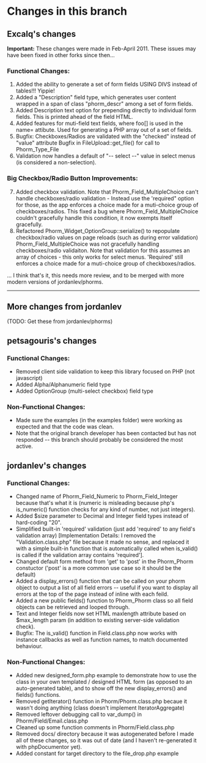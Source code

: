 # Changes in this branch

## Excalq's changes
 __Important:__ These changes were made in Feb-April 2011. These issues may have been fixed in other forks since then...

### Functional Changes:
1. Added the ability to generate a set of form fields USING DIVS instead of tables!!! Yippie!
2. Added a "Description" field type, which generates user content wrapped in a span of class "phorm\_descr" among a set of form fields.
3. Added Description text option for prepending directly to individual form fields. This is printed ahead of the field HTML. 
4. Added features for muti-field text fields, where foo[] is used in the name= attibute. Used for generating a PHP array out of a set of fields.
5. Bugfix: Checkboxes/Radios are validated with the "checked" instead of "value" attribute
	Bugfix in FileUpload::get_file() for call to Phorm_Type_File
6. Validation now handles a default of "-- select --" value in select menus (is considered a non-selection).
### Big Checkbox/Radio Button Improvements:
7. Added checkbox validation. Note that Phorm_Field_MultipleChoice can't handle checkboxes/radio validation - Instead use the 'required" option for those, as the app enforces a choice made for a muti-choice group of checkboxes/radios. This fixed a bug where Phorm_Field_MultipleChoice couldn't gracefully handle this condition, it now exempts itself gracefully.
8. Refactored Phorm_Widget_OptionGroup::serialize() to repopulate checkbox/radio values on page reloads (such as during error validation)
Phorm_Field_MultipleChoice was not gracefully handling checkboxes/radio validaiton. Note that validation for this assumes an array of choices - this only works for select menus. 'Required' still enforces a choice made for a muti-choice group of checkboxes/radios.

... I think that's it, this needs more review, and to be merged with more modern versions of jordanlev/phorms.

---------------------------------------
## More changes from jordanlev
(TODO: Get these from jordanlev/phorms)

## petsagouris's changes
### Functional Changes:
* Removed client side validation to keep this library focused on PHP (not javascript)
* Added Alpha/Alphanumeric field type
* Added OptionGroup (multi-select checkbox) field type

### Non-Functional Changes:
* Made sure the examples (in the examples folder) were working as expected and that the code was clean.
* Note that the original branch developer has been contacted but has not responded -- this branch should probably be considered the most active.

## jordanlev's changes
### Functional Changes:
* Changed name of Phorm\_Field\_Numeric to Phorm\_Field\_Integer because that's what it is (numeric is misleading because php's is\_numeric() function checks for any kind of number, not just integers).
* Added $size parameter to Decimal and Integer field types instead of hard-coding "20".
* Simplified built-in 'required' validation (just add 'required' to any field's validation array) [Implementation Details: I removed the "Validation.class.php" file because it made no sense, and replaced it with a simple built-in function that is automatically called when is_valid() is called if the validation array contains 'required'].
* Changed default form method from 'get' to 'post' in the Phorm\_Phorm constuctor ('post' is a more common use case so it should be the default)
* Added a display\_errors() function that can be called on your phorm object to output a list of all field errors -- useful if you want to display all errors at the top of the page instead of inline with each feild.
* Added a new public fields() function to Phorm\_Phorm class so all field objects can be retrieved and looped through.
* Text and Integer fields now set HTML maxlength attribute based on $max\_length param (in addition to existing server-side validation check).
* Bugfix: The is\_valid() function in Field.class.php now works with instance callbacks as well as function names, to match documented behaviour.

### Non-Functional Changes:
* Added new designed\_form.php example to demonstrate how to use the class in your own templated / designed HTML form (as opposed to an auto-generated table), and to show off the new display\_errors() and fields() functions.
* Removed getIterator() function in Phorm/Phorm.class.php becaue it wasn't doing anything (class doesn't implement IteratorAggregate)
* Removed leftover debugging call to var\_dump() in Phorm/Field/Email.class.php
* Cleaned up some function comments in Phorm/Field.class.php
* Removed docs/ directory because it was autogenerated before I made all of these changes, so it was out of date (and I haven't re-generated it with phpDocumentor yet).
* Added constant for target directory to the file\_drop.php example
